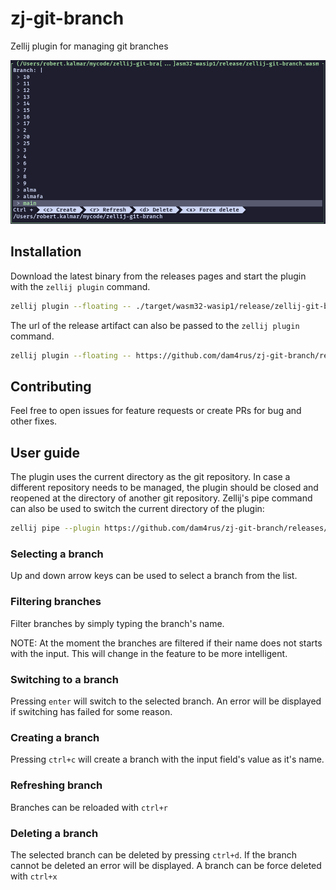 # zj-git-branch
Zellij plugin for managing git branches

![Screenshot](./assets/demo.png)

## Installation

Download the latest binary from the releases pages and start the plugin with the `zellij plugin` command.

```bash
zellij plugin --floating -- ./target/wasm32-wasip1/release/zellij-git-branch.wasm
```

The url of the release artifact can also be passed to the `zellij plugin` command.

```bash
zellij plugin --floating -- https://github.com/dam4rus/zj-git-branch/releases/download/v0.1.0/zellij-git-branch.wasm
```

## Contributing

Feel free to open issues for feature requests or create PRs for bug and other fixes.

## User guide

The plugin uses the current directory as the git repository. In case a different repository needs to be managed, the plugin should be closed and reopened at the directory of another git repository. Zellij's pipe command can also be used to switch the current directory of the plugin:

```bash
zellij pipe --plugin https://github.com/dam4rus/zj-git-branch/releases/download/v0.1.0/zellij-git-branch.wasm --name cwd "/path/to/directory"
```

### Selecting a branch

Up and down arrow keys can be used to select a branch from the list.

### Filtering branches

Filter branches by simply typing the branch's name.

NOTE: At the moment the branches are filtered if their name does not starts with the input. This will change in the feature to be more intelligent.

### Switching to a branch

Pressing `enter` will switch to the selected branch. An error will be displayed if switching has failed for some reason.

### Creating a branch

Pressing `ctrl+c` will create a branch with the input field's value as it's name.

### Refreshing branch

Branches can be reloaded with `ctrl+r`

### Deleting a branch

The selected branch can be deleted by pressing `ctrl+d`. If the branch cannot be deleted an error will be displayed. A branch can be force deleted with `ctrl+x`
